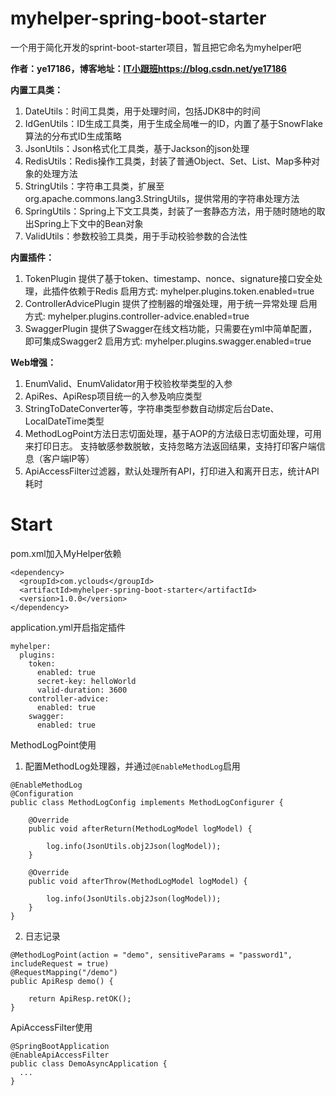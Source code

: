 # myhelper-spring-boot-starter
一个用于简化开发的sprint-boot-starter项目，暂且把它命名为myhelper吧

**作者：ye17186，博客地址：<a href="https://blog.csdn.net/ye17186" target="_blank">IT小跟班https://blog.csdn.net/ye17186</a>**

**内置工具类：**
1. DateUtils：时间工具类，用于处理时间，包括JDK8中的时间
2. IdGenUtils：ID生成工具类，用于生成全局唯一的ID，内置了基于SnowFlake算法的分布式ID生成策略
3. JsonUtils：Json格式化工具类，基于Jackson的json处理
4. RedisUtils：Redis操作工具类，封装了普通Object、Set、List、Map多种对象的处理方法
5. StringUtils：字符串工具类，扩展至org.apache.commons.lang3.StringUtils，提供常用的字符串处理方法
6. SpringUtils：Spring上下文工具类，封装了一套静态方法，用于随时随地的取出Spring上下文中的Bean对象
7. ValidUtils：参数校验工具类，用于手动校验参数的合法性

**内置插件：**
1. TokenPlugin
提供了基于token、timestamp、nonce、signature接口安全处理，此插件依赖于Redis
启用方式: myhelper.plugins.token.enabled=true
2. ControllerAdvicePlugin
提供了控制器的增强处理，用于统一异常处理
启用方式: myhelper.plugins.controller-advice.enabled=true
3. SwaggerPlugin
提供了Swagger在线文档功能，只需要在yml中简单配置，即可集成Swagger2
启用方式: myhelper.plugins.swagger.enabled=true

**Web增强：**
1. EnumValid、EnumValidator用于校验枚举类型的入参
2. ApiRes、ApiResp项目统一的入参及响应类型
3. StringToDateConverter等，字符串类型参数自动绑定后台Date、LocalDateTime类型
4. MethodLogPoint方法日志切面处理，基于AOP的方法级日志切面处理，可用来打印日志。
支持敏感参数脱敏，支持忽略方法返回结果，支持打印客户端信息（客户端IP等）
5. ApiAccessFilter过滤器，默认处理所有API，打印进入和离开日志，统计API耗时

# Start
pom.xml加入MyHelper依赖
```
<dependency>
  <groupId>com.yclouds</groupId>
  <artifactId>myhelper-spring-boot-starter</artifactId>
  <version>1.0.0</version>
</dependency>
```
application.yml开启指定插件
```
myhelper:
  plugins:
    token:
      enabled: true
      secret-key: helloWorld
      valid-duration: 3600
    controller-advice:
      enabled: true
    swagger:
      enabled: true
```
MethodLogPoint使用

1. 配置MethodLog处理器，并通过```@EnableMethodLog```启用
```
@EnableMethodLog
@Configuration
public class MethodLogConfig implements MethodLogConfigurer {

    @Override
    public void afterReturn(MethodLogModel logModel) {

        log.info(JsonUtils.obj2Json(logModel));
    }

    @Override
    public void afterThrow(MethodLogModel logModel) {

        log.info(JsonUtils.obj2Json(logModel));
    }
}
```
2. 日志记录
```
@MethodLogPoint(action = "demo", sensitiveParams = "password1", includeRequest = true)
@RequestMapping("/demo")
public ApiResp demo() {

    return ApiResp.retOK();
}
```
ApiAccessFilter使用
```
@SpringBootApplication
@EnableApiAccessFilter
public class DemoAsyncApplication {
  ...
}
```


